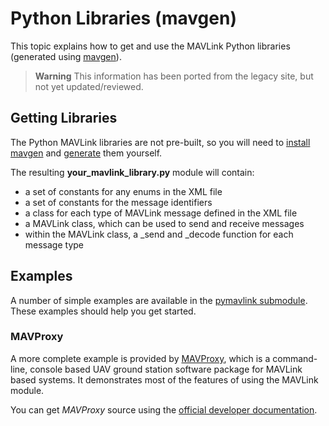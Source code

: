# Python Libraries (mavgen)

This topic explains how to get and use the MAVLink Python libraries (generated using [mavgen](../getting_started/generate_libraries.md#mavgen)).

> **Warning** This information has been ported from the legacy site, but not yet updated/reviewed.

<!-- 
Questions - Do not have to be answered now, but this is placeholder. 

- Where do you get the files
- Where do the files go in project
- How do you include them in your project
- Streams/Channels
- Receiving
- Transmitting
-->

## Getting Libraries

The Python MAVLink libraries are not pre-built, so you will need to [install mavgen](../getting_started/installation.md) and [generate](../getting_started/generate_libraries.md) them yourself.

The resulting **your_mavlink_library.py** module will contain:

* a set of constants for any enums in the XML file
* a set of constants for the message identifiers
* a class for each type of MAVLink message defined in the XML file
* a MAVLink class, which can be used to send and receive messages
* within the MAVLink class, a _send and _decode function for each message type

<!--  Not clear how to generate docs - Pydoc does not work: https://github.com/ArduPilot/pymavlink/issues/204
## API Documentation

The mavgen generator includes the creation of documentation for all of the MAVLink messages, which is available in the usual python way via pydoc.
-->

## Examples

A number of simple examples are available in the [pymavlink submodule](https://github.com/ArduPilot/pymavlink/tree/master/examples). These examples should help you get started.

### MAVProxy

A more complete example is provided by [MAVProxy](http://ardupilot.github.io/MAVProxy/html/index.html#), which is a command-line, console based UAV ground station software package for MAVLink based systems. It demonstrates most of the features of using the MAVLink module.

You can get *MAVProxy* source using the [official developer documentation](http://ardupilot.github.io/MAVProxy/html/development/index.html).